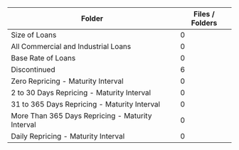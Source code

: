 | Folder                                           |   Files / Folders |
|--------------------------------------------------|-------------------|
| Size of Loans                                    |                 0 |
| All Commercial and Industrial Loans              |                 0 |
| Base Rate of Loans                               |                 0 |
| Discontinued                                     |                 6 |
| Zero Repricing - Maturity Interval               |                 0 |
| 2 to 30 Days Repricing - Maturity Interval       |                 0 |
| 31 to 365 Days Repricing - Maturity Interval     |                 0 |
| More Than 365 Days Repricing - Maturity Interval |                 0 |
| Daily Repricing - Maturity Interval              |                 0 |